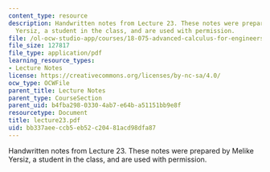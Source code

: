```yaml
---
content_type: resource
description: Handwritten notes from Lecture 23. These notes were prepared by Melike
  Yersiz, a student in the class, and are used with permission.
file: /ol-ocw-studio-app/courses/18-075-advanced-calculus-for-engineers-fall-2004/bb337aeeccb5eb52c20481acd98dfa87_lecture23.pdf
file_size: 127817
file_type: application/pdf
learning_resource_types:
- Lecture Notes
license: https://creativecommons.org/licenses/by-nc-sa/4.0/
ocw_type: OCWFile
parent_title: Lecture Notes
parent_type: CourseSection
parent_uid: b4fba298-0330-4ab7-e64b-a51151bb9e8f
resourcetype: Document
title: lecture23.pdf
uid: bb337aee-ccb5-eb52-c204-81acd98dfa87
---
```

Handwritten notes from Lecture 23. These notes were prepared by Melike Yersiz, a student in the class, and are used with permission.